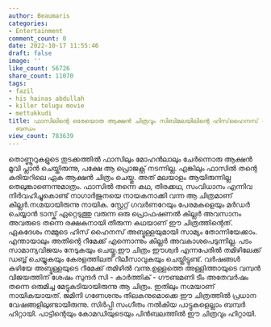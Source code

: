 ```yaml
---
author: Beaumaris
categories:
- Entertainment
comment_count: 0
date: 2022-10-17 11:55:46
draft: false
image: ''
like_count: 56726
share_count: 11070
tags:
- fazil
- his hainas abdullah
- killer telugu movie
- mettukkudi
title: ഫാസിലിന്റെ ഒരേയൊരു ആക്ഷൻ ചിത്രവും സിബിമലയിലിന്റെ ഹിസ്‌ഹൈനസ് അബ്ദുള്ളയും തമ്മിലുള്ള
  ബന്ധം
view_count: 783639
---
```


തൊണ്ണൂറുകളുടെ തുടക്കത്തിൽ ഫാസിലും മോഹൻലാലും ചേർന്നൊരു ആക്ഷൻ മൂവി പ്ലാൻ ചെയ്തിരുന്നു, പക്ഷേ ആ പ്രൊജക്റ്റ്‌ നടന്നില്ല. എങ്കിലും ഫാസിൽ തന്റെ കരിയറിലെ ഏക ആക്ഷൻ ചിത്രം ചെയ്തു. അത് മലയാളം ആയിരുന്നില്ല തെലുങ്കാണെന്നുമാത്രം. ഫാസിൽ തന്നെ കഥ, തിരക്കഥ, സംവിധാനം എന്നിവ നിർവഹിച്ചുകൊണ്ട് നാഗാർജുനയെ നായകനാക്കി വന്ന ആ ചിത്രമാണ് കില്ലർ.നഗ്മയായിരുന്നു നായിക. സ്റ്റേറ്റ് ഗവർണറേയും പേരമകളെയും മർഡർ ചെയ്യാൻ ടാസ്ക് ഏറ്റെടുത്തു വരുന്ന ഒരു പ്രൊഫഷണൽ കില്ലർ അവസാനം അവരുടെ തന്നെ രക്ഷകനായി തീരുന്ന കഥയാണ് ഈ ചിത്രത്തിന്റെത്. ഏകദേശം നമ്മുടെ ഹിസ് ഹൈനസ് അബ്ദുള്ളയുമായി സാമ്യം തോന്നിയേക്കാം. എന്തായാലും അതിന്റെ റീമേക്ക് എന്നൊന്നും കില്ലർ അവകാശപെടുന്നില്ല. പടം സാമാന്യവിജയം നേടുകയും ചെയ്തു.ഈ ചിത്രം ഈശ്വർ എന്നപേരിൽ തമിഴിലേക്ക് ഡബ്ബ് ചെയ്യുകയും കേരളത്തിലത് റിലീസാവുകയും ചെയ്തിട്ടുണ്ട്. വർഷങ്ങൾ കഴിയേ അബ്ദുള്ളയുടെ റീമേക്ക് തമിഴിൽ വന്നു.ഉള്ളത്തെ അള്ളിത്തായുടെ വമ്പൻ വിജയത്തിന് ശേഷം സുന്ദർ സി - കാർത്തിക് - ഗൗണ്ടമണി ടീം അതേവർഷം തന്നെ ഒരുമിച്ച മേട്ടുകുടിയായിരുന്നു ആ ചിത്രം. ഇതിലും നഗ്മയാണ് നായികയായത്. ജമിനി ഗണേശനും തിലകനുമൊക്കെ ഈ ചിത്രത്തിൽ പ്രധാന വേഷങ്ങളിലുണ്ടായിരുന്നു. സിർപ്പി സംഗീതം നൽകിയ പാട്ടുകളെല്ലാം ബമ്പർ ഹിറ്റായി. പാട്ടിന്റെയും കോമഡിയുടെയും പിൻബലത്തിൽ ഈ ചിത്രവും ഹിറ്റായി.
